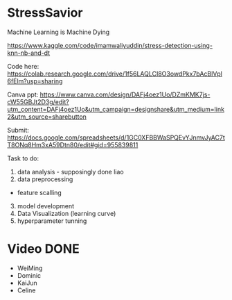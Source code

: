 # StressSavior
Machine Learning is Machine Dying

https://www.kaggle.com/code/imamwaliyuddin/stress-detection-using-knn-nb-and-dt

Code here: https://colab.research.google.com/drive/1f56LAQLCI8O3owdPkx7bAcBlVpl6fElm?usp=sharing

Canva ppt: https://www.canva.com/design/DAFj4oez1Uo/DZmKMK7js-cW55GBJt2D3g/edit?utm_content=DAFj4oez1Uo&utm_campaign=designshare&utm_medium=link2&utm_source=sharebutton

Submit: https://docs.google.com/spreadsheets/d/1GC0XFBBWaSPQEvYJnmvJyAC7tT8ONq8Hm3xA59Dtn80/edit#gid=955839811

Task to do:
1. data analysis - supposingly done liao
2. data preprocessing
- feature scalling
3. model development
4. Data Visualization (learning curve)
5. hyperparameter tunning

# Video DONE
- WeiMing
- Dominic
- KaiJun
- Celine
